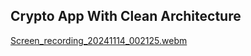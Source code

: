 ## Crypto App With Clean Architecture

[Screen_recording_20241114_002125.webm](https://github.com/user-attachments/assets/9cd7a013-18d3-422c-8daa-be57c60fe64e)
